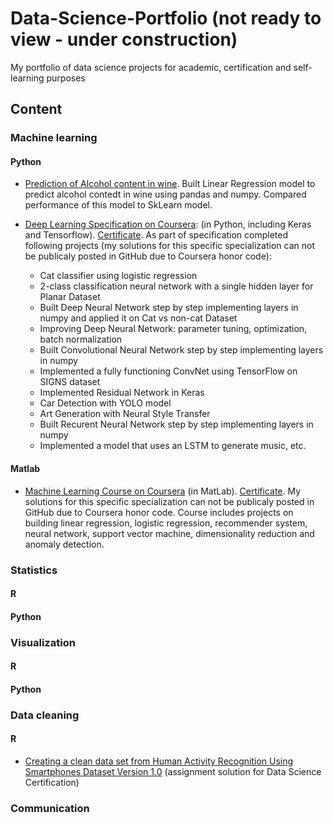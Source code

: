 # Data-Science-Portfolio (not ready to view - under construction)
My portfolio of data science projects for academic, certification and self-learning purposes 

## Content

### Machine learning

#### Python

+ [Prediction of Alcohol content in wine](). Built Linear Regression model to predict alcohol contedt in wine using pandas and numpy. Compared performance of this model to SkLearn model. 

+ [Deep Learning Specification on Coursera](https://www.coursera.org/specializations/deep-learning): (in Python, including Keras and Tensorflow). [Certificate](https://www.coursera.org/account/accomplishments/specialization/LDHQRBD65FV6). As part of specification completed following projects (my solutions for this specific specialization can not be publicaly posted in GitHub due to Coursera honor code):
   - Cat classifier using logistic regression
   - 2-class classification neural network with a single hidden layer for Planar Dataset
   - Built Deep Neural Network step by step implementing layers in numpy and applied it on Cat vs non-cat Dataset
   - Improving Deep Neural Network: parameter tuning, optimization, batch normalization
   - Built Convolutional Neural Network step by step implementing layers in numpy 
   - Implemented a fully functioning ConvNet using TensorFlow on SIGNS dataset
   - Implemented Residual Network in Keras
   - Car Detection with YOLO model
   - Art Generation with Neural Style Transfer
   - Built Recurent Neural Network step by step implementing layers in numpy 
   - Implemented a model that uses an LSTM to generate music, etc. 
   
   
#### Matlab   

+ [Machine Learning Course on Coursera](https://www.coursera.org/learn/machine-learning/home/welcome) (in MatLab). [Certificate](https://www.coursera.org/account/accomplishments/certificate/CLFDDYW7B9DR). My solutions for this specific specialization can not be publicaly posted in GitHub due to Coursera honor code. Course includes projects on building linear regression, logistic regression, recommender system, neural network, support vector machine, dimensionality reduction and anomaly detection.
   
   
### Statistics

#### R

#### Python

### Visualization

#### R

#### Python


### Data cleaning 
 
#### R 
  + [Creating a clean data set from Human Activity Recognition Using Smartphones Dataset Version 1.0](https://github.com/volhaleusha/Data-Science-Specialization-Projects/tree/master/Getting-and-Clearning-Data-Assignment)  (assignment solution for Data Science Certification)  
  
### Communication






